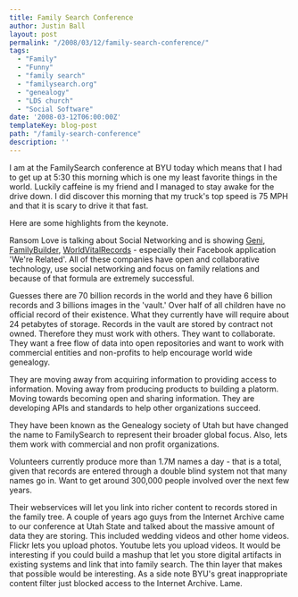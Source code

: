```yaml
---
title: Family Search Conference
author: Justin Ball
layout: post
permalink: "/2008/03/12/family-search-conference/"
tags:
  - "Family"
  - "Funny"
  - "family search"
  - "familysearch.org"
  - "genealogy"
  - "LDS church"
  - "Social Software"
date: '2008-03-12T06:00:00Z'
templateKey: blog-post
path: "/family-search-conference"
description: ''
---
```


I am at the FamilySearch conference at BYU today which means that I had to get up at 5:30 this morning which is one my least favorite things in the world. Luckily caffeine is my friend and I managed to stay awake for the drive down. I did discover this morning that my truck's top speed is 75 MPH and that it is scary to drive it that fast.

Here are some highlights from the keynote.

Ransom Love is talking about Social Networking and is showing [Geni][1], [FamilyBuilder][2], [WorldVitalRecords][3] - especially their Facebook application 'We're Related'. All of these companies have open and collaborative technology, use social networking and focus on family relations and because of that formula are extremely successful.

 [1]: http://www.geni.com/
 [2]: http://www.ifamily.net/
 [3]: http://www.worldvitalrecords.com/

Guesses there are 70 billion records in the world and they have 6 billion records and 3 billions images in the 'vault.' Over half of all children have no official record of their existence. What they currently have will require about 24 petabytes of storage. Records in the vault are stored by contract not owned. Therefore they must work with others. They want to collaborate. They want a free flow of data into open repositories and want to work with commercial entities and non-profits to help encourage world wide genealogy.

They are moving away from acquiring information to providing access to information. Moving away from producing products to building a platorm. Moving towards becoming open and sharing information. They are developing APIs and standards to help other organizations succeed.

They have been known as the Genealogy society of Utah but have changed the name to FamilySearch to represent their broader global focus. Also, lets them work with commercial and non profit organizations.

Volunteers currently produce more than 1.7M names a day - that is a total, given that records are entered through a double blind system not that many names go in. Want to get around 300,000 people involved over the next few years.

Their webservices will let you link into richer content to records stored in the family tree. A couple of years ago guys from the Internet Archive came to our conference at Utah State and talked about the massive amount of data they are storing. This included wedding videos and other home videos. Flickr lets you upload photos. Youtube lets you upload videos. It would be interesting if you could build a mashup that let you store digital artifacts in existing systems and link that into family search. The thin layer that makes that possible would be interesting. As a side note BYU's great inappropriate content filter just blocked access to the Internet Archive. Lame.
